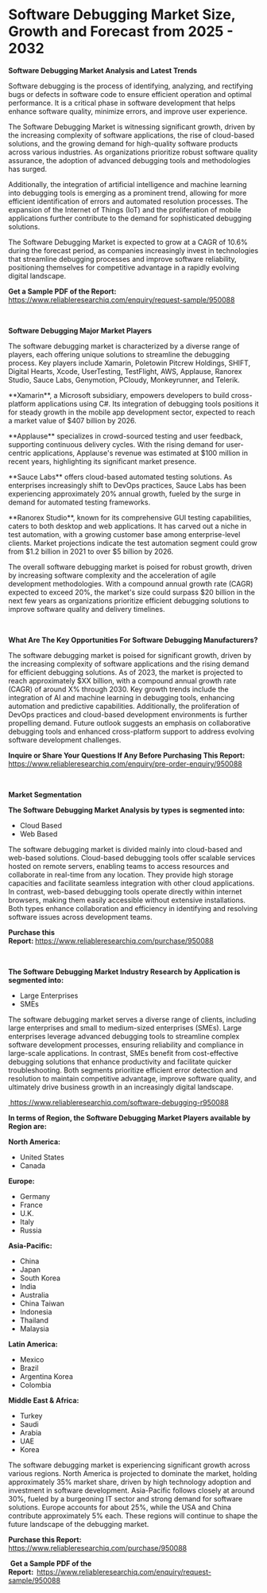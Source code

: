 <p><h1>Software Debugging Market Size, Growth and Forecast from 2025 - 2032</h1></p><p><strong>Software Debugging Market Analysis and Latest Trends</strong></p>
<p><p>Software debugging is the process of identifying, analyzing, and rectifying bugs or defects in software code to ensure efficient operation and optimal performance. It is a critical phase in software development that helps enhance software quality, minimize errors, and improve user experience.</p><p>The Software Debugging Market is witnessing significant growth, driven by the increasing complexity of software applications, the rise of cloud-based solutions, and the growing demand for high-quality software products across various industries. As organizations prioritize robust software quality assurance, the adoption of advanced debugging tools and methodologies has surged.</p><p>Additionally, the integration of artificial intelligence and machine learning into debugging tools is emerging as a prominent trend, allowing for more efficient identification of errors and automated resolution processes. The expansion of the Internet of Things (IoT) and the proliferation of mobile applications further contribute to the demand for sophisticated debugging solutions. </p><p>The Software Debugging Market is expected to grow at a CAGR of 10.6% during the forecast period, as companies increasingly invest in technologies that streamline debugging processes and improve software reliability, positioning themselves for competitive advantage in a rapidly evolving digital landscape.</p></p>
<p><strong>Get a Sample PDF of the Report:&nbsp;</strong> <a href="https://www.reliableresearchiq.com/enquiry/request-sample/950088?utm_campaign=3367&utm_medium=2&utm_source=Github&utm_content=ia&utm_term=18042025&utm_id=software-debugging">https://www.reliableresearchiq.com/enquiry/request-sample/950088</a></p>
<p>&nbsp;</p>
<p><strong>Software Debugging Major Market Players</strong></p>
<p><p>The software debugging market is characterized by a diverse range of players, each offering unique solutions to streamline the debugging process. Key players include Xamarin, Poletowin Pitcrew Holdings, SHIFT, Digital Hearts, Xcode, UserTesting, TestFlight, AWS, Applause, Ranorex Studio, Sauce Labs, Genymotion, PCloudy, Monkeyrunner, and Telerik.</p><p>**Xamarin**, a Microsoft subsidiary, empowers developers to build cross-platform applications using C#. Its integration of debugging tools positions it for steady growth in the mobile app development sector, expected to reach a market value of $407 billion by 2026.</p><p>**Applause** specializes in crowd-sourced testing and user feedback, supporting continuous delivery cycles. With the rising demand for user-centric applications, Applause's revenue was estimated at $100 million in recent years, highlighting its significant market presence.</p><p>**Sauce Labs** offers cloud-based automated testing solutions. As enterprises increasingly shift to DevOps practices, Sauce Labs has been experiencing approximately 20% annual growth, fueled by the surge in demand for automated testing frameworks.</p><p>**Ranorex Studio**, known for its comprehensive GUI testing capabilities, caters to both desktop and web applications. It has carved out a niche in test automation, with a growing customer base among enterprise-level clients. Market projections indicate the test automation segment could grow from $1.2 billion in 2021 to over $5 billion by 2026.</p><p>The overall software debugging market is poised for robust growth, driven by increasing software complexity and the acceleration of agile development methodologies. With a compound annual growth rate (CAGR) expected to exceed 20%, the market's size could surpass $20 billion in the next few years as organizations prioritize efficient debugging solutions to improve software quality and delivery timelines.</p></p>
<p>&nbsp;</p>
<p><strong>What Are The Key Opportunities For Software Debugging Manufacturers?</strong></p>
<p><p>The software debugging market is poised for significant growth, driven by the increasing complexity of software applications and the rising demand for efficient debugging solutions. As of 2023, the market is projected to reach approximately $XX billion, with a compound annual growth rate (CAGR) of around X% through 2030. Key growth trends include the integration of AI and machine learning in debugging tools, enhancing automation and predictive capabilities. Additionally, the proliferation of DevOps practices and cloud-based development environments is further propelling demand. Future outlook suggests an emphasis on collaborative debugging tools and enhanced cross-platform support to address evolving software development challenges.</p></p>
<p><strong>Inquire or Share Your Questions If Any Before Purchasing This Report:</strong> <a href="https://www.reliableresearchiq.com/enquiry/pre-order-enquiry/950088?utm_campaign=3367&utm_medium=2&utm_source=Github&utm_content=ia&utm_term=18042025&utm_id=software-debugging">https://www.reliableresearchiq.com/enquiry/pre-order-enquiry/950088</a></p>
<p>&nbsp;</p>
<p><strong>Market Segmentation</strong></p>
<p><strong>The Software Debugging Market Analysis by types is segmented into:</strong></p>
<p><ul><li>Cloud Based</li><li>Web Based</li></ul></p>
<p><p>The software debugging market is divided mainly into cloud-based and web-based solutions. Cloud-based debugging tools offer scalable services hosted on remote servers, enabling teams to access resources and collaborate in real-time from any location. They provide high storage capacities and facilitate seamless integration with other cloud applications. In contrast, web-based debugging tools operate directly within internet browsers, making them easily accessible without extensive installations. Both types enhance collaboration and efficiency in identifying and resolving software issues across development teams.</p></p>
<p><strong>Purchase this Report:&nbsp;</strong><a href="https://www.reliableresearchiq.com/purchase/950088?utm_campaign=3367&utm_medium=2&utm_source=Github&utm_content=ia&utm_term=18042025&utm_id=software-debugging">https://www.reliableresearchiq.com/purchase/950088</a></p>
<p>&nbsp;</p>
<p><strong>The Software Debugging Market Industry Research by Application is segmented into:</strong></p>
<p><ul><li>Large Enterprises</li><li>SMEs</li></ul></p>
<p><p>The software debugging market serves a diverse range of clients, including large enterprises and small to medium-sized enterprises (SMEs). Large enterprises leverage advanced debugging tools to streamline complex software development processes, ensuring reliability and compliance in large-scale applications. In contrast, SMEs benefit from cost-effective debugging solutions that enhance productivity and facilitate quicker troubleshooting. Both segments prioritize efficient error detection and resolution to maintain competitive advantage, improve software quality, and ultimately drive business growth in an increasingly digital landscape.</p></p>
<p><a href="https://www.reliableresearchiq.com/software-debugging-r950088?utm_campaign=3367&utm_medium=2&utm_source=Github&utm_content=ia&utm_term=18042025&utm_id=software-debugging">&nbsp;https://www.reliableresearchiq.com/software-debugging-r950088</a></p>
<p><strong>In terms of Region, the Software Debugging Market Players available by Region are:</strong></p>
<p>
    <p> <strong> North America: </strong>
        <ul>
            <li>United States</li>
            <li>Canada</li>
        </ul>
        </p> 
    <p> <strong> Europe: </strong>
        <ul>
            <li>Germany</li>
            <li>France</li>
            <li>U.K.</li>
            <li>Italy</li>
            <li>Russia</li>
        </ul>
        </p> 
    <p> <strong> Asia-Pacific: </strong>
        <ul>
            <li>China</li>
            <li>Japan</li>
            <li>South Korea</li>
            <li>India</li>
            <li>Australia</li>
            <li>China Taiwan</li>
            <li>Indonesia</li>
            <li>Thailand</li>
            <li>Malaysia</li>
        </ul>
        </p> 
    <p> <strong> Latin America: </strong>
        <ul>
            <li>Mexico</li>
            <li>Brazil</li>
            <li>Argentina Korea</li>
            <li>Colombia</li>
        </ul>
        </p> 
    <p> <strong> Middle East & Africa: </strong>
        <ul>
            <li>Turkey</li>
            <li>Saudi</li>
            <li>Arabia</li>
            <li>UAE</li>
            <li>Korea</li>
        </ul>
    </p>
    </p>
<p><p>The software debugging market is experiencing significant growth across various regions. North America is projected to dominate the market, holding approximately 35% market share, driven by high technology adoption and investment in software development. Asia-Pacific follows closely at around 30%, fueled by a burgeoning IT sector and strong demand for software solutions. Europe accounts for about 25%, while the USA and China contribute approximately 5% each. These regions will continue to shape the future landscape of the debugging market.</p></p>
<p><strong>Purchase this Report: </strong><a href="https://www.reliableresearchiq.com/purchase/950088?utm_campaign=3367&utm_medium=2&utm_source=Github&utm_content=ia&utm_term=18042025&utm_id=software-debugging">https://www.reliableresearchiq.com/purchase/950088</a></p>
<p>&nbsp;<strong>Get a Sample PDF of the Report:&nbsp;&nbsp;</strong><a href="https://www.reliableresearchiq.com/enquiry/request-sample/950088?utm_campaign=3367&utm_medium=2&utm_source=Github&utm_content=ia&utm_term=18042025&utm_id=software-debugging">https://www.reliableresearchiq.com/enquiry/request-sample/950088</a></p>
<p><strong></strong></p>
<p><p></p><p></p><p></p></p>